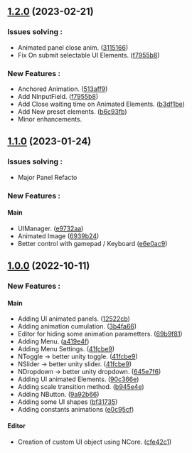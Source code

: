 ## [1.2.0](https://github.com/NazioLT/NZUI) (2023-02-21)

### Issues solving :
* Animated panel close anim. ([3115166](https://github.com/NazioLT/NZUI/commit/3115166e997bb4269efe4e17893ee89251721315))
* Fix On submit selectable UI Elements. ([f7955b8](https://github.com/NazioLT/NZUI/commit/f7955b86e19cd88bd7947891d8b27825ec1b3567))

### New Features :
* Anchored Animation. ([513aff9](https://github.com/NazioLT/NZUI/commit/513aff9118171e4637de59b82e2595dc9ecd9d3e))
* Add NInputField. ([f7955b8](https://github.com/NazioLT/NZUI/commit/f7955b86e19cd88bd7947891d8b27825ec1b3567))
* Add Close waiting time on Animated Elements. ([b3df1be](https://github.com/NazioLT/NZUI/commit/b3df1bedf6834e6f62daa8305602c2b31ba141c0))
* Add New preset elements. ([b6c93fb](https://github.com/NazioLT/NZUI/commit/b6c93fb083b32ac64c40512bef473234af36d4d1))
* Minor enhancements.

## [1.1.0](https://github.com/NazioLT/NZUI/releases/tag/1.1.0) (2023-01-24)

### Issues solving :

* Major Panel Refacto

### New Features :

#### Main
* UIManager. ([e9732aa](https://github.com/NazioLT/NZUI/commit/e9732aaa1dc4605d55d350a44609995a61b0a808))
* Animated Image ([6939b24](https://github.com/NazioLT/NZUI/commit/6939b24f57a7f157e9f956a56430d9818a900e08))
* Better control with gamepad / Keyboard ([e6e0ac9](https://github.com/NazioLT/NZUI/commit/e6e0ac940b39cbf3b83969a1018a36ded5dc96b3))

## [1.0.0](https://github.com/NazioLT/NZUI) (2022-10-11)


### New Features :

#### Main

* Adding UI animated panels. ([12522cb](https://github.com/NazioLT/NZUI/commit/12522cb0720f58f9ec5661cd8b29908bcc9f38bb))
* Adding animation cumulation. ([3b4fa66](https://github.com/NazioLT/NZUI/commit/3b4fa66d37718b7979769505a8f8331655787e72))
* Editor for hiding some animation parametters.  ([69b9f81](https://github.com/NazioLT/NZUI/commit/69b9f8165b5aacc1ca579c220c29e23d4649b8c8))
* Adding Menu.  ([a419e4f](https://github.com/NazioLT/NZUI/commit/a419e4f5455eaad3e064d74e5428c761dd8cfaf2))
* Adding Menu Settings. ([41fcbe9](https://github.com/NazioLT/NZUI/commit/41fcbe9889c06800d615ebb9dca1e8d43e2a287d))
* NToggle -> better unity toggle. ([41fcbe9](https://github.com/NazioLT/NZUI/commit/41fcbe9889c06800d615ebb9dca1e8d43e2a287d))
* NSlider -> better unity slider. ([41fcbe9](https://github.com/NazioLT/NZUI/commit/41fcbe9889c06800d615ebb9dca1e8d43e2a287d))
* NDropdown -> better unity dropdown. ([645e7f6](https://github.com/NazioLT/NZUI/commit/645e7f632e3ccbb461024bb08117c64a608bbd83))
* Adding UI animated Elements. ([90c366e](https://github.com/NazioLT/NZUI/commit/90c366e6771d53fb406ff044354f7662f0b8b116))
* Adding scale transition method. ([b945e4e](https://github.com/NazioLT/NZUI/commit/b945e4ec9c305f57344d0785d22b28001f942caf))
* Adding NButton. ([9a92b66](https://github.com/NazioLT/NZUI/commit/9a92b66fcc97a01e46ddf6b759491872c79119a1))
* Adding some UI shapes ([bf31735](https://github.com/NazioLT/NZUI/commit/bf317359ae5d6d6c9ec99755d5a7d1e994bdf293))
* Adding constants animations ([e0c95cf](https://github.com/NazioLT/NZUI/commit/e0c95cf0ab20ff58348c07b77a5bb010b647e610))

#### Editor

* Creation of custom UI object using NCore. ([cfe42c1](https://github.com/NazioLT/NZUI/commit/cfe42c19725741b294520a7ad618130cadcf6ae6))